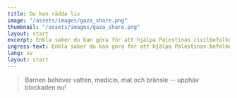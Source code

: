 ```yaml
---
title: Du kan rädda liv
image: "/assets/images/gaza_share.png"
thumbnail: "/assets/images/gaza_share.png"
layout: start
excerpt: Enkla saker du kan göra för att hjälpa Palestinas civilbefolkning
ingress-text: Enkla saker du kan göra för att hjälpa Palestinas befolkning
lang: sv
layout: start
---
```



> Barnen behöver vatten, medicin, mat och bränsle -- upphäv blockaden nu!
